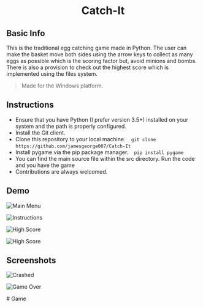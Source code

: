 <h1 align="center"> Catch-It </h1>

## Basic Info 

This is the traditional egg catching game made in Python. 
The user can make the basket move both sides using the arrow keys to collect as many eggs as possible which is the scoring factor but, avoid minions and bombs. 
There is also a provision to check out the highest score which is implemented using the files system.

> Made for the Windows platform.

## Instructions 

 * Ensure that you have Python (I prefer version 3.5+) installed on your system and the path is properly configured. 
 * Install the Git client. 
 * Clone this repository to your local machine. ` ` ` git clone https://github.com/jamesgeorge007/Catch-It ` ` `
 * Install pygame via the pip package manager. ` ` ` pip install pygame ` ` ` 
 * You can find the main source file within the src directory. Run the code and you have the game 
 * Contributions are always welcomed. 

  
  ## Demo
  
  ![Main Menu](https://raw.githubusercontent.com/gahan9/Catch-It/master/res/Images/demo/start.gif)
  
  ![Instructions](https://raw.githubusercontent.com/gahan9/Catch-It/master/res/Images/demo/instructions.gif) 
  
  ![High Score](https://raw.githubusercontent.com/gahan9/Catch-It/master/res/Images/demo/best_scores.gif)
  
  ![High Score](https://raw.githubusercontent.com/gahan9/Catch-It/master/res/Images/demo/gameplay.gif)
  
  ## Screenshots
  
  ![Crashed](https://github.com/jamesgeorge007/Catch-It-Egg-Catching-Game-in-Python/blob/master/res/Screenshots/crashed.JPG) 
  
  ![Game Over](https://github.com/jamesgeorge007/Catch-It-Egg-Catching-Game-in-Python/blob/master/res/Screenshots/game_over.JPG)

#   G a m e  
 